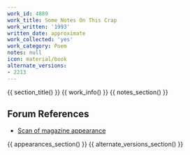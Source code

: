 ```yaml
---
work_id: 4889
work_title: Some Notes On This Crap
work_written: '1993'
written_date: approximate
work_collected: 'yes'
work_category: Poem
notes: null
icon: material/book
alternate_versions:
- 2213
---
```


{{ section_title() }}
{{ work_info() }}
{{ notes_section() }}
## Forum References
- [Scan of magazine appearance](https://bukowskiforum.com/threads/whoreson-dog-no-1-1993-some-notes-on-this-crap-night-into-night-the-hardest.12264/)

{{ appearances_section() }}
{{ alternate_versions_section() }}